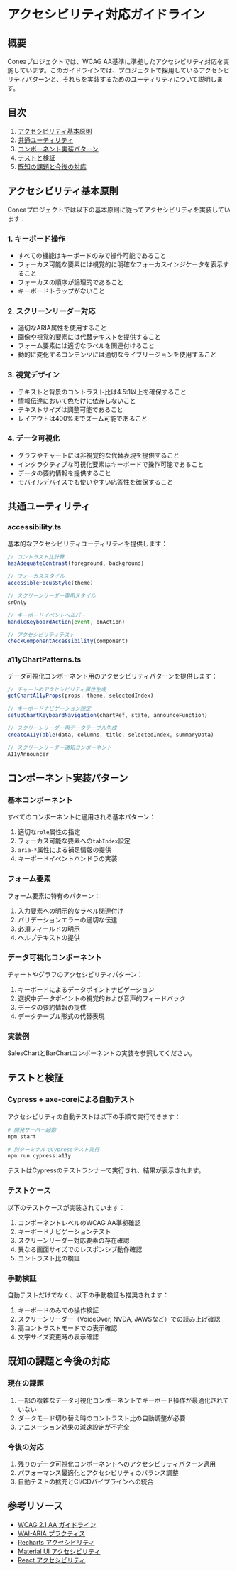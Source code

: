 # アクセシビリティ対応ガイドライン

## 概要

Coneaプロジェクトでは、WCAG AA基準に準拠したアクセシビリティ対応を実施しています。このガイドラインでは、プロジェクトで採用しているアクセシビリティパターンと、それらを実装するためのユーティリティについて説明します。

## 目次

1. [アクセシビリティ基本原則](#アクセシビリティ基本原則)
2. [共通ユーティリティ](#共通ユーティリティ)
3. [コンポーネント実装パターン](#コンポーネント実装パターン)
4. [テストと検証](#テストと検証)
5. [既知の課題と今後の対応](#既知の課題と今後の対応)

## アクセシビリティ基本原則

Coneaプロジェクトでは以下の基本原則に従ってアクセシビリティを実装しています：

### 1. キーボード操作

- すべての機能はキーボードのみで操作可能であること
- フォーカス可能な要素には視覚的に明確なフォーカスインジケータを表示すること
- フォーカスの順序が論理的であること
- キーボードトラップがないこと

### 2. スクリーンリーダー対応

- 適切なARIA属性を使用すること
- 画像や視覚的要素には代替テキストを提供すること
- フォーム要素には適切なラベルを関連付けること
- 動的に変化するコンテンツには適切なライブリージョンを使用すること

### 3. 視覚デザイン

- テキストと背景のコントラスト比は4.5:1以上を確保すること
- 情報伝達において色だけに依存しないこと
- テキストサイズは調整可能であること
- レイアウトは400%までズーム可能であること

### 4. データ可視化

- グラフやチャートには非視覚的な代替表現を提供すること
- インタラクティブな可視化要素はキーボードで操作可能であること
- データの要約情報を提供すること
- モバイルデバイスでも使いやすい応答性を確保すること

## 共通ユーティリティ

### accessibility.ts

基本的なアクセシビリティユーティリティを提供します：

```typescript
// コントラスト比計算
hasAdequateContrast(foreground, background)

// フォーカススタイル
accessibleFocusStyle(theme)

// スクリーンリーダー専用スタイル
srOnly

// キーボードイベントヘルパー
handleKeyboardAction(event, onAction)

// アクセシビリティテスト
checkComponentAccessibility(component)
```

### a11yChartPatterns.ts

データ可視化コンポーネント用のアクセシビリティパターンを提供します：

```typescript
// チャートのアクセシビリティ属性生成
getChartA11yProps(props, theme, selectedIndex)

// キーボードナビゲーション設定
setupChartKeyboardNavigation(chartRef, state, announceFunction)

// スクリーンリーダー用データテーブル生成
createA11yTable(data, columns, title, selectedIndex, summaryData)

// スクリーンリーダー通知コンポーネント
A11yAnnouncer
```

## コンポーネント実装パターン

### 基本コンポーネント

すべてのコンポーネントに適用される基本パターン：

1. 適切な`role`属性の指定
2. フォーカス可能な要素への`tabIndex`設定
3. `aria-*`属性による補足情報の提供
4. キーボードイベントハンドラの実装

### フォーム要素

フォーム要素に特有のパターン：

1. 入力要素への明示的なラベル関連付け
2. バリデーションエラーの適切な伝達
3. 必須フィールドの明示
4. ヘルプテキストの提供

### データ可視化コンポーネント

チャートやグラフのアクセシビリティパターン：

1. キーボードによるデータポイントナビゲーション
2. 選択中データポイントの視覚的および音声的フィードバック
3. データの要約情報の提供
4. データテーブル形式の代替表現

### 実装例

SalesChartとBarChartコンポーネントの実装を参照してください。

## テストと検証

### Cypress + axe-coreによる自動テスト

アクセシビリティの自動テストは以下の手順で実行できます：

```bash
# 開発サーバー起動
npm start

# 別ターミナルでCypressテスト実行
npm run cypress:a11y
```

テストはCypressのテストランナーで実行され、結果が表示されます。

### テストケース

以下のテストケースが実装されています：

1. コンポーネントレベルのWCAG AA準拠確認
2. キーボードナビゲーションテスト
3. スクリーンリーダー対応要素の存在確認
4. 異なる画面サイズでのレスポンシブ動作確認
5. コントラスト比の検証

### 手動検証

自動テストだけでなく、以下の手動検証も推奨されます：

1. キーボードのみでの操作検証
2. スクリーンリーダー（VoiceOver, NVDA, JAWSなど）での読み上げ確認
3. 高コントラストモードでの表示確認
4. 文字サイズ変更時の表示確認

## 既知の課題と今後の対応

### 現在の課題

1. 一部の複雑なデータ可視化コンポーネントでキーボード操作が最適化されていない
2. ダークモード切り替え時のコントラスト比の自動調整が必要
3. アニメーション効果の減速設定が不完全

### 今後の対応

1. 残りのデータ可視化コンポーネントへのアクセシビリティパターン適用
2. パフォーマンス最適化とアクセシビリティのバランス調整
3. 自動テストの拡充とCI/CDパイプラインへの統合

## 参考リソース

- [WCAG 2.1 AA ガイドライン](https://www.w3.org/TR/WCAG21/)
- [WAI-ARIA プラクティス](https://www.w3.org/TR/wai-aria-practices-1.1/)
- [Recharts アクセシビリティ](https://recharts.org/en-US/examples/CustomizedLabelLineChart)
- [Material UI アクセシビリティ](https://mui.com/guides/accessibility/)
- [React アクセシビリティ](https://reactjs.org/docs/accessibility.html)